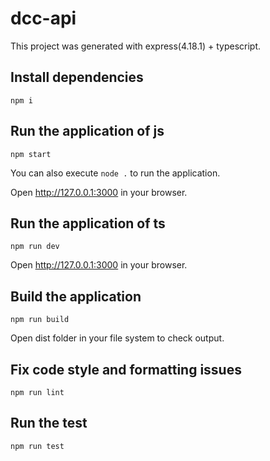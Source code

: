 # dcc-api

This project was generated with express(4.18.1) + typescript.

## Install dependencies

```
npm i
```

## Run the application of js

```
npm start
```

You can also execute `node .` to run the application.

Open http://127.0.0.1:3000 in your browser.

## Run the application of ts

```
npm run dev
```

Open http://127.0.0.1:3000 in your browser.

## Build the application

```
npm run build
```

Open dist folder in your file system to check output.

## Fix code style and formatting issues

```
npm run lint
```

## Run the test

```
npm run test
```
